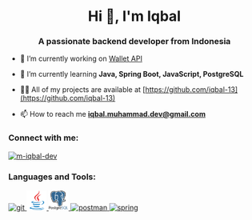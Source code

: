 <h1 align="center">Hi 👋, I'm Iqbal</h1>
<h3 align="center">A passionate backend developer from Indonesia</h3>

- 🔭 I’m currently working on [Wallet API](https://github.com/iqbal-13/wallet-api)

- 🌱 I’m currently learning **Java, Spring Boot, JavaScript, PostgreSQL**

- 👨‍💻 All of my projects are available at [https://github.com/iqbal-13](https://github.com/iqbal-13)

- 📫 How to reach me **iqbal.muhammad.dev@gmail.com**

<h3 align="left">Connect with me:</h3>
<p align="left">
<a href="https://linkedin.com/in/m-iqbal-dev" target="blank"><img align="center" src="https://raw.githubusercontent.com/rahuldkjain/github-profile-readme-generator/master/src/images/icons/Social/linked-in-alt.svg" alt="m-iqbal-dev" height="30" width="40" /></a>
</p>

<h3 align="left">Languages and Tools:</h3>
<p align="left"> <a href="https://git-scm.com/" target="_blank" rel="noreferrer"> <img src="https://www.vectorlogo.zone/logos/git-scm/git-scm-icon.svg" alt="git" width="40" height="40"/> </a> <a href="https://www.java.com" target="_blank" rel="noreferrer"> <img src="https://raw.githubusercontent.com/devicons/devicon/master/icons/java/java-original.svg" alt="java" width="40" height="40"/> </a> <a href="https://www.postgresql.org" target="_blank" rel="noreferrer"> <img src="https://raw.githubusercontent.com/devicons/devicon/master/icons/postgresql/postgresql-original-wordmark.svg" alt="postgresql" width="40" height="40"/> </a> <a href="https://postman.com" target="_blank" rel="noreferrer"> <img src="https://www.vectorlogo.zone/logos/getpostman/getpostman-icon.svg" alt="postman" width="40" height="40"/> </a> <a href="https://spring.io/" target="_blank" rel="noreferrer"> <img src="https://www.vectorlogo.zone/logos/springio/springio-icon.svg" alt="spring" width="40" height="40"/> </a> </p>
